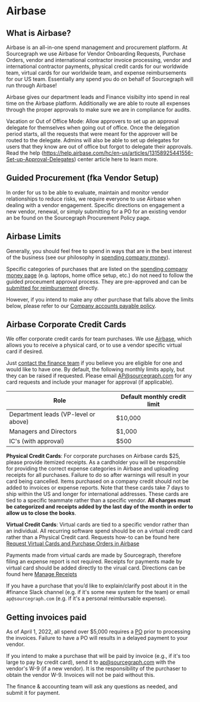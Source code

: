 # Airbase 

## What is Airbase?

Airbase is an all-in-one spend management and procurement platform. At Sourcegraph we use Airbase for Vendor Onboarding Requests, Purchase Orders, vendor and international contractor invoice processing, vendor and international contractor payments, physical credit cards for our worldwide team, virtual cards for our worldwide team, and expense reimbursements for our US team. Essentially any spend you do on behalf of Sourcegraph will run through Airbase!

Airbase gives our department leads and Finance visibilty into spend in real time on the Airbase platform. Additionally we are able to route all expenses through the proper approvals to make sure we are in compliance for audits.

Vacation or Out of Office Mode: Allow approvers to set up an approval delegate for themselves when going out of office. Once the delegation period starts, all the requests that were meant for the approver will be routed to the delegate. Admins will also be able to set up delegates for users that they know are out of office but forgot to delegate their approvals. Read the help (https://help.airbase.com/hc/en-us/articles/13158925441556-Set-up-Approval-Delegates) center article here to learn more.

## Guided Procurement (fka Vendor Setup)

In order for us to be able to evaluate, maintain and monitor vendor relationships to reduce risks, we require everyone to use Airbase when dealing with a vendor engagement. Specific directions on engagement a new vendor, renewal, or simply submitting for a PO for an existing vendor an be found on the Sourcegraph Procurement Policy page.

## Airbase Limits

Generally, you should feel free to spend in ways that are in the best interest of the business (see our philosophy in [spending company money](../../../benefits-pay-perks/benefits-perks/spending-company-money.md)).

Specific categories of purchases that are listed on the [spending company money page](../../../benefits-pay-perks/benefits-perks/spending-company-money.md) (e.g. laptops, home office setup, etc.) do not need to follow the guided proceument approval process. They are pre-approved and can be [submitted for reimbursement](../../../benefits-pay-perks/pay-expenses/expenses/index.md) directly.

However, if you intend to make any other purchase that falls above the limits below, please refer to our [Company accounts payable policy](ap.md).

## Airbase Corporate Credit Cards

We offer corporate credit cards for team purchases. We use [Airbase](https://dashboard.airbase.io/home), which allows you to receive a physical card, or to use a vendor specific virtual card if desired.

Just [contact the finance team](../index.md#contact) if you believe you are eligible for one and would like to have one. By default, the following monthly limits apply, but they can be raised if requested. Please email AP@sourcegraph.com for any card requests and include your manager for approval (if applicable).

| Role                                 | Default monthly credit limit |
| ------------------------------------ | ---------------------------- |
| Department leads (VP-level or above) | $10,000                      |
| Managers and Directors               | $1,000                       |
| IC's (with approval)                 | $500                         |

**Physical Credit Cards**: For corporate purchases on Airbase cards $25, please provide itemized receipts. As a cardholder you will be responsible for providing the correct expense categories in Airbase and uploading receipts for all purchases. Failure to do so after warnings will result in your card being cancelled. Items purchased on a company credit should not be added to invoices or expense reports. Note that these cards take 7 days to ship within the US and longer for international addresses. These cards are tied to a specific teammate rather than a specific vendor. **All charges must be categorized and receipts added by the last day of the month in order to allow us to close the books**.

**Virtual Credit Cards**: Virtual cards are tied to a specific vendor rather than an individual. All recurring software spend should be on a virtual credit card rather than a Physical Credit card. Requests how-to can be found here [Request Virtual Cards and Purchase Orders in Airbase](https://help.airbase.com/hc/en-us/articles/4407660486164-Request-Virtual-Cards-and-Purchase-Orders-in-Airbase-)

Payments made from virtual cards are made by Sourcegraph, therefore filing an expense report is not required. Receipts for payments made by virtual card should be added directly to the virual card. Directions can be found here [Manage Receipts](https://help.airbase.com/hc/en-us/articles/360053509271-Manage-Receipts-in-Receipt-Inbox-)

If you have a purchase that you’d like to explain/clarify post about it in the #finance Slack channel (e.g. if it's some new system for the team) or email `ap@sourcegraph.com` (e.g. if it's a personal reimbursable expense).

## Getting invoices paid

As of April 1, 2022, all spend over $5,000 requires a [PO](ap.md#policy-objectives) prior to processing the invoices. Failure to have a PO will results in a delayed payment to your vendor.

If you intend to make a purchase that will be paid by invoice (e.g., if it's too large to pay by credit card), send it to [ap@sourcegraph.com](mailto:ap@sourcegraph.com) with the vendor's W-9 (if a new vendor). It is the responsibility of the purchaser to obtain the vendor W-9. Invoices will not be paid without this.

The finance & accounting team will ask any questions as needed, and submit it for payment.
